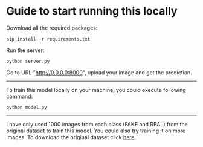 # Guide to start running this locally

Download all the required packages:

``` 
pip install -r requirements.txt
```

Run the server:
```
python server.py
```

Go to URL "http://0.0.0.0:8000", upload your image and get the prediction.

---
To train this model locally on your machine, you could execute following command:
```
python model.py
```
---

I have only used 1000 images from each class (FAKE and REAL) from the original dataset to train this model. You could also try training it on more images. To download the original dataset click [here](https://www.kaggle.com/datasets/birdy654/cifake-real-and-ai-generated-synthetic-images).